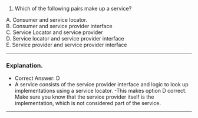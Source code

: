 1. Which of the following pairs make up a service?

A. Consumer and service locator. <br>
B. Consumer and service provider interface <br>
C. Service Locator and service provider  <br>
D. Service locator and service provider interface <br>
E. Service provider and service provider interface <br>



---
### Explanation. ###
- Correct Answer: D
- A service consists of the service provider interface and logic to look up implementations using a service locator.
-This makes option D correct. Make sure you know that the service provider itself is the implementation, which is not 
 considered part of the service.
---